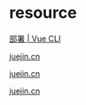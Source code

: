 # resource

[部署 | Vue CLI](https://cli.vuejs.org/zh/guide/deployment.html#云开发-cloudbase)

[juejin.cn](https://juejin.cn/post/6844903837774397447)

[juejin.cn](https://juejin.cn/post/6862206197877964807)

[juejin.cn](https://juejin.cn/post/6844904032218120200)